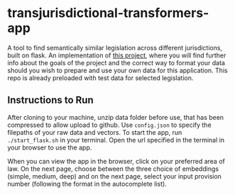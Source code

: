 # transjurisdictional-transformers-app
A tool to find semantically similar legislation across different jurisdictions, built on flask. 
An implementation of [this project](https://github.com/nysk92/transjurisdictional-transformers), where you will find further info about the goals of the project and the correct way to format your data should you wish to prepare and use your own data for this application.
This repo is already preloaded with test data for selected legislation.

## Instructions to Run
After cloning to your machine, unzip data folder before use, that has been compressed to allow upload to github.
Use `config.json` to specify the filepaths of your raw data and vectors. 
To start the app, run `./start_flask.sh` in your terminal. Open the url specified in the terminal in your browser to use the app.

When you can view the app in the browser, click on your preferred area of law. On the next page, choose between the three choice of embeddings (simple, medium, deep) and on the next page, select your input provision number (following the format in the autocomplete list).

